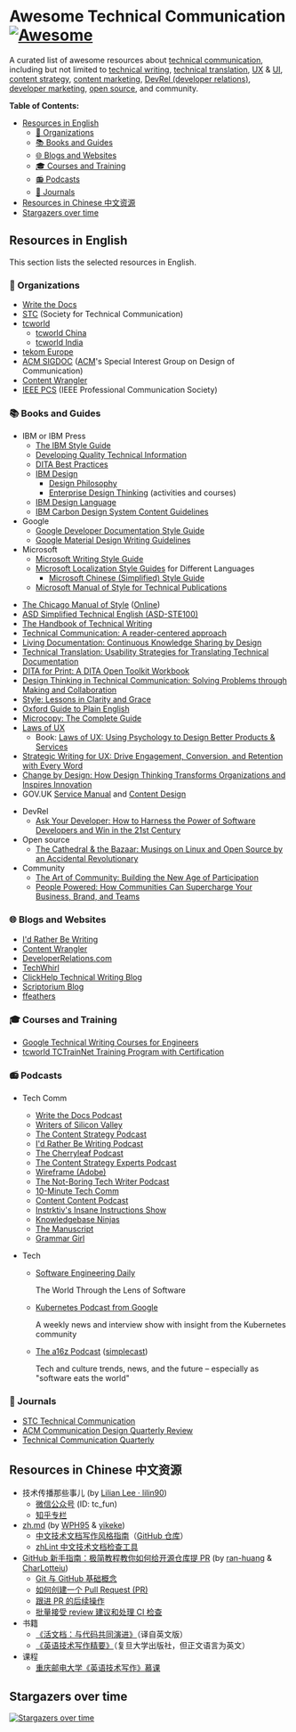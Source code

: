 <!-- omit in toc -->
# Awesome Technical Communication [![Awesome](https://awesome.re/badge.svg)](https://awesome.re)

A curated list of awesome resources about [technical communication](https://en.wikipedia.org/wiki/Technical_communication), including but not limited to [technical writing](https://en.wikipedia.org/wiki/Technical_writing), [technical translation](https://en.wikipedia.org/wiki/Technical_translation), [UX](https://en.wikipedia.org/wiki/User_experience) & [UI](https://en.wikipedia.org/wiki/User_interface_design), [content strategy](https://en.wikipedia.org/wiki/Content_strategy), [content marketing](https://en.wikipedia.org/wiki/Content_marketing), [DevRel (developer relations)](https://developerrelations.com/what-is-developer-relations), [developer marketing](https://developerrelations.com/what-is-b2d-or-developer-marketing), [open source](https://en.wikipedia.org/wiki/Open_source), and community.

**Table of Contents:**

+ [Resources in English](#resources-in-english)
  - [🏫 Organizations](#-organizations)
  - [📚 Books and Guides](#-books-and-guides)
  - [🌐 Blogs and Websites](#-blogs-and-websites)
  - [🎓 Courses and Training](#-courses-and-training)
  - [📻 Podcasts](#-podcasts)
  - [📰 Journals](#-journals)
+ [Resources in Chinese 中文资源](#resources-in-chinese-中文资源)
+ [Stargazers over time](#stargazers-over-time)

## Resources in English

This section lists the selected resources in English.

### 🏫 Organizations

- [Write the Docs](https://www.writethedocs.org/)
- [STC](https://www.stc.org/) (Society for Technical Communication)
- [tcworld](http://www.tcworld.info/)
  - [tcworld China](https://www.tcworld-china.cn/en/)
  - [tcworld India](https://tcworld-india.com/)
- [tekom Europe](https://www.technical-communication.org/)
- [ACM SIGDOC](http://sigdoc.acm.org/) ([ACM](https://www.acm.org/)'s Special Interest Group on Design of Communication)
- [Content Wrangler](http://www.thecontentwrangler.com/)
- [IEEE PCS](https://procomm.ieee.org/) (IEEE Professional Communication Society)

### 📚 Books and Guides

+ IBM or IBM Press
  - [The IBM Style Guide](https://www.amazon.com/IBM-Style-Guide-Conventions-Writers-ebook/dp/B005Z09FOC)
  - [Developing Quality Technical Information](https://www.amazon.com/Developing-Quality-Technical-Information-Handbook/dp/0133118975)
  - [DITA Best Practices](https://www.amazon.com/DITA-Best-Practices-Roadmap-Architecting/dp/0132480522)
  + [IBM Design](https://www.ibm.com/design/)
    - [Design Philosophy](https://www.ibm.com/design/approach/design-philosophy/)
    - [Enterprise Design Thinking](https://www.ibm.com/design/thinking) (activities and courses)
  - [IBM Design Language](https://www.ibm.com/design/language/)
  - [IBM Carbon Design System Content Guidelines](https://www.carbondesignsystem.com/)
+ Google
  - [Google Developer Documentation Style Guide](https://developers.google.cn/style/)
  - [Google Material Design Writing Guidelines](https://material.io/design/communication/writing.html#principles)
+ Microsoft
  - [Microsoft Writing Style Guide](https://docs.microsoft.com/en-us/style-guide/welcome/)
  + [Microsoft Localization Style Guides](https://www.microsoft.com/en-us/language/styleguides) for Different Languages
    - [Microsoft Chinese (Simplified) Style Guide](http://download.microsoft.com/download/4/c/a/4ca95933-3496-4793-9d77-a89b60a8312c/zho-chn-styleguide.pdf)
  - [Microsoft Manual of Style for Technical Publications](https://www.amazon.com/Microsoft-Manual-Style-Technical-Publications/dp/0735617465)
- [The Chicago Manual of Style](https://www.amazon.com/Chicago-Manual-Style-16th/dp/0226104206) ([Online](https://www.chicagomanualofstyle.org/home.html))
- [ASD Simplified Technical English (ASD-STE100)](http://www.asd-ste100.org/request.html)
- [The Handbook of Technical Writing](https://www.amazon.com/Handbook-Technical-Writing-Gerald-Alred-dp-1319058523/dp/1319058523/)
- [Technical Communication: A reader-centered approach](https://www.amazon.com/Technical-Communication-reader-centered-approach-8th/dp/113330981X/)
- [Living Documentation: Continuous Knowledge Sharing by Design](https://www.amazon.com/Living-Documentation-Cyrille-Martraire/dp/0134689321)
- [Technical Translation: Usability Strategies for Translating Technical Documentation](https://www.amazon.com/Technical-Translation-Strategies-Translating-Documentation-ebook-dp-B000UJBJLA/dp/B000UJBJLA/)
- [DITA for Print: A DITA Open Toolkit Workbook](https://www.amazon.com/DITA-Print-Toolkit-Workbook-Second/dp/1937434540)
- [Design Thinking in Technical Communication: Solving Problems through Making and Collaboration](https://www.amazon.com/Design-Thinking-Technical-Communication-Collaboration/dp/0367478218)
- [Style: Lessons in Clarity and Grace](https://www.amazon.com/Style-Lessons-Clarity-Grace-12th/dp/0134080416/)
- [Oxford Guide to Plain English](https://www.amazon.com/Oxford-Guide-Plain-English-Martin/dp/0198844611/)
- [Microcopy: The Complete Guide](https://www.microcopybook.com/)
- [Laws of UX](https://lawsofux.com/)
  - Book: [Laws of UX: Using Psychology to Design Better Products & Services](https://www.amazon.com/Laws-UX-Principles-Persuasive-Products/dp/149205531X)
- [Strategic Writing for UX: Drive Engagement, Conversion, and Retention with Every Word](https://www.goodreads.com/book/show/44144500-strategic-writing-for-ux)
- [Change by Design: How Design Thinking Transforms Organizations and Inspires Innovation](https://www.goodreads.com/book/show/6671664-change-by-design)
- GOV.UK [Service Manual](https://www.gov.uk/service-manual) and [Content Design](https://www.gov.uk/guidance/content-design)
+ DevRel
  - [Ask Your Developer: How to Harness the Power of Software Developers and Win in the 21st Century](https://www.amazon.com/Ask-Your-Developer-Software-Developers/dp/0063018292/)
+ Open source
  - [The Cathedral & the Bazaar: Musings on Linux and Open Source by an Accidental Revolutionary](https://www.amazon.com/Cathedral-Bazaar-Musings-Accidental-Revolutionary/dp/0596001088/)
+ Community
  - [The Art of Community: Building the New Age of Participation](https://www.amazon.com/Art-Community-Building-New-Participation/dp/1449312063/)
  - [People Powered: How Communities Can Supercharge Your Business, Brand, and Teams](https://www.amazon.com/People-Powered-Communities-Supercharge-Business/dp/1400214882/)

### 🌐 Blogs and Websites

- [I'd Rather Be Writing](http://idratherbewriting.com/)
- [Content Wrangler](http://www.thecontentwrangler.com/)
- [DeveloperRelations.com](https://developerrelations.com/)
- [TechWhirl](https://techwhirl.com/)
- [ClickHelp Technical Writing Blog](https://clickhelp.com/clickhelp-technical-writing-blog/)
- [Scriptorium Blog](https://www.scriptorium.com/blog/)
- [ffeathers](https://ffeathers.wordpress.com/)

### 🎓 Courses and Training

- [Google Technical Writing Courses for Engineers](https://developers.google.com/tech-writing)
- [tcworld TCTrainNet Training Program with Certification](https://www.technical-writing-training-and-certification.com/)

### 📻 Podcasts

+ Tech Comm

  - [Write the Docs Podcast](https://podcast.writethedocs.org/)
  - [Writers of Silicon Valley](https://www.writersofsiliconvalley.com/)
  - [The Content Strategy Podcast](https://www.contentstrategy.com/podcast)
  - [I'd Rather Be Writing Podcast](https://idratherbewriting.com/category-podcasts/)
  - [The Cherryleaf Podcast](https://www.cherryleaf.com/podcast/)
  - [The Content Strategy Experts Podcast](https://www.scriptorium.com/content-strategy-experts-podcast/)
  - [Wireframe (Adobe)](https://podcasts.apple.com/us/podcast/wireframe/id1437677219)
  - [The Not-Boring Tech Writer Podcast](https://www.thenotboringtechwriter.com/)
  - [10-Minute Tech Comm](https://www.stitcher.com/podcast/uah-technical-writing/10minute-tech-comm)
  - [Content Content Podcast](http://edmarsh.com/content-content-podcast/)
  - [Instrktiv's Insane Instructions Show](https://open.spotify.com/show/0OqluDn7YSjc1cdAULPOB8)
  - [Knowledgebase Ninjas](https://document360.io/blog/category/knowledgebase-ninjas/)
  - [The Manuscript](https://podcasts.apple.com/podcast/the-manuscript/id1501843799)
  - [Grammar Girl](https://www.quickanddirtytips.com/grammar-girl)

+ Tech
  - [Software Engineering Daily](https://softwareengineeringdaily.com/category/all-episodes/exclusive-content/Podcast/)

    The World Through the Lens of Software

  - [Kubernetes Podcast from Google](https://kubernetespodcast.com/)

    A weekly news and interview show with insight from the Kubernetes community

  - [The a16z Podcast](https://a16z.com/a16z-podcast/) ([simplecast](https://a16z.simplecast.com/))

    Tech and culture trends, news, and the future – especially as "software eats the world"

### 📰 Journals

- [STC Technical Communication](https://www.stc.org/techcomm/)
- [ACM Communication Design Quarterly Review](https://dl.acm.org/newsletter/sigdoc-cdqr)
- [Technical Communication Quarterly](https://www.tandfonline.com/loi/htcq20)

## Resources in Chinese 中文资源

+ 技术传播那些事儿 (by [Lilian Lee · lilin90](https://github.com/lilin90))
  - [微信公众号](https://res.cloudinary.com/lilian-photos/image/upload/v1585391408/cover/wechat-qrcode-scan-to-follow.jpg) (ID: tc_fun)
  - [知乎专栏](https://zhuanlan.zhihu.com/tc-fun)
+ [zh.md](https://zh.md/) (by [WPH95](https://github.com/WPH95) & [yikeke](https://github.com/yikeke))
  - [中文技术文档写作风格指南](https://zh-style-guide.readthedocs.io/zh_CN/latest/)（[GitHub 仓库](https://github.com/yikeke/zh-style-guide/blob/master/README.md)）
  - [zhLint 中文技术文档检查工具](https://github.com/tidb-incubator/zh.md)
+ [GitHub 新手指南：极简教程教你如何给开源仓库提 PR](https://www.bilibili.com/video/BV1h5411E7pM) (by [ran-huang](https://github.com/ran-huang) & [CharLotteiu](https://github.com/CharLotteiu))
  - [Git 与 GitHub 基础概念](https://www.bilibili.com/video/BV1h5411E7pM?p=1)
  - [如何创建一个 Pull Request (PR)](https://www.bilibili.com/video/BV1h5411E7pM?p=2)
  - [跟进 PR 的后续操作](https://www.bilibili.com/video/BV1h5411E7pM?p=3)
  - [批量接受 review 建议和处理 CI 检查](https://www.bilibili.com/video/BV1h5411E7pM?p=4)
+ 书籍
  - [《活文档：与代码共同演进》](https://book.douban.com/subject/35372829/)（译自英文版）
  - [《英语技术写作精要》](https://book.douban.com/subject/35286166/)（复旦大学出版社，但正文语言为英文）
+ 课程
  - [重庆邮电大学《英语技术写作》慕课](https://www.xueyinonline.com/detail/217108971)

## Stargazers over time

[![Stargazers over time](https://starchart.cc/lilin90/awesome-technical-communication.svg)](https://starchart.cc/lilin90/awesome-technical-communication)